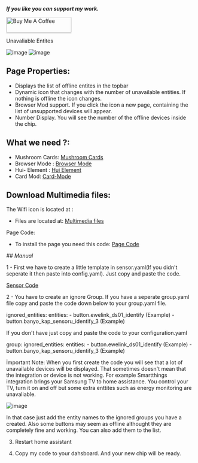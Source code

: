 _**If you like you can support my work.**_

<a href="https://www.buymeacoffee.com/berkansezer" target="_blank"><img src="https://www.buymeacoffee.com/assets/img/custom_images/orange_img.png" alt="Buy Me A Coffee" style="height: 41px !important;width: 174px !important;box-shadow: 0px 3px 2px 0px rgba(190, 190, 190, 0.5) !important;-webkit-box-shadow: 0px 3px 2px 0px rgba(190, 190, 190, 0.5) !important;" ></a> 

Unavaliable Entites

![image](https://github.com/berkansezer77/home-assistant/assets/84282504/956529d8-7c15-48ee-ba73-b6a24686a265)
![image](https://github.com/berkansezer77/home-assistant/assets/84282504/2b16d120-e9f7-4412-b231-a922ac60fd52)

## Page Properties:

- Displays the list of offline entites in the topbar
- Dynamic icon that changes with the number of unavailable entities. If nothing is offline the icon changes.
- Browser Mod support. If you click the icon a new page, containing the list of unsupported devices will appear. 
- Number Display. You will see the number of the offline devices inside the chip.

## What we need ?:

- Mushroom Cards: [Mushroom Cards](https://github.com/piitaya/lovelace-mushroom)
- Browser Mode : [Browser Mode](https://github.com/thomasloven/hass-browser_mod)
- Hui- Element : [Hui Element](https://github.com/thomasloven/lovelace-hui-element)
- Card Mod: [Card-Mode](https://github.com/thomasloven/lovelace-card-mod)

## Download Multimedia files:

The Wifi icon is located at : 

- Files are located at: [Multimedia files](https://github.com/berkansezer77/home-assistant/blob/main/custom-cards/unavailable-entities/offline.png)

Page Code: 

- To install the page you need this code: [Page Code](https://github.com/berkansezer77/home-assistant/blob/main/custom-cards/unavailable-entities/page-code)

_## Manual_

1 - First we have to create a little template in sensor.yaml(If you didn't seperate it then paste into config.yaml). Just copy and paste the code.

[Sensor Code ](https://github.com/berkansezer77/home-assistant/blob/main/custom-cards/unavailable-entities/unavailable-entities-sensor.yaml)

2 - You have to create an ignore Group. If you have a seperate group.yaml file copy and paste the code down below to your group.yaml file. 

ignored_entities:
  entities:
      - button.ewelink_ds01_identify  (Example)
      - button.banyo_kap_sensoru_identify_3 (Example)
 
If you don't have just copy and paste the code to your configuration.yaml

group:
  ignored_entities:
    entities:
      - button.ewelink_ds01_identify (Example)
      - button.banyo_kap_sensoru_identify_3 (Example)

İmportant Note: When you first create the code you will see that a lot of unavailable devices will be displayed. That sometimes doesn't mean that the integration or device is not working. For example Smartthings integration brings your Samsung TV to home assistance. You control your TV, turn it on and off but some extra enttites such as energy monitoring are unavaliable. 

![image](https://github.com/berkansezer77/home-assistant/assets/84282504/5b8a2cc7-a90f-43af-a932-17b4b2ccee57)

In that case just add the entity names to the ignored groups you have a created. Also some buttons may seem as offline althought they are completely fine and working. You can also add them to the list.

3) Restart home assistant

4) Copy my code to your dahsboard. And your new chip will be ready. 
